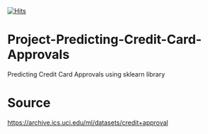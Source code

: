 [![Hits](https://hits.seeyoufarm.com/api/count/incr/badge.svg?url=https%3A%2F%2Fgithub.com%2Fatalaydenknalbant%2FdatacampProject-Predicting-Credit-Card-Approvals&count_bg=%2379C83D&title_bg=%23555555&icon=&icon_color=%23E7E7E7&title=hits&edge_flat=false)](https://hits.seeyoufarm.com)
# Project-Predicting-Credit-Card-Approvals
Predicting Credit Card Approvals using sklearn library

# Source
https://archive.ics.uci.edu/ml/datasets/credit+approval
